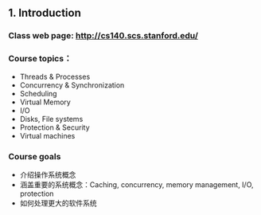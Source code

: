 ## 1. Introduction

### Class web page: http://cs140.scs.stanford.edu/

### Course topics：
* Threads & Processes
* Concurrency & Synchronization
* Scheduling
* Virtual Memory
* I/O
* Disks, File systems
* Protection & Security
* Virtual machines

### Course goals
* 介绍操作系统概念
* 涵盖重要的系统概念：Caching, concurrency, memory management, I/O, protection
* 如何处理更大的软件系统
